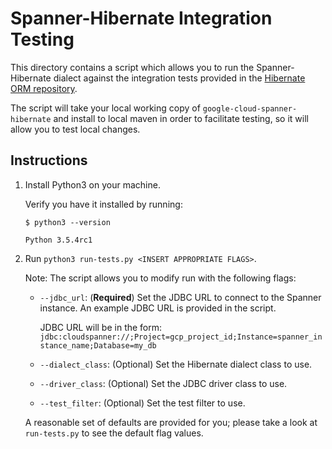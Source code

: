 # Spanner-Hibernate Integration Testing

This directory contains a script which allows you to run the Spanner-Hibernate dialect against
the integration tests provided in the [Hibernate ORM repository](https://github.com/hibernate/hibernate-orm).

The script will take your local working copy of `google-cloud-spanner-hibernate` and install to
local maven in order to facilitate testing, so it will allow you to test local changes.

## Instructions

1. Install Python3 on your machine.

    Verify you have it installed by running:
    
    ```SHELL
    $ python3 --version
   
    Python 3.5.4rc1 
    ```

2. Run `python3 run-tests.py <INSERT APPROPRIATE FLAGS>`.

   Note: The script allows you to modify run with the following flags:
   
   - `--jdbc_url`: (**Required**) Set the JDBC URL to connect to the Spanner instance.
     An example JDBC URL is provided in the script.
   
     JDBC URL will be in the form: `jdbc:cloudspanner://;Project=gcp_project_id;Instance=spanner_instance_name;Database=my_db`
     
   - `--dialect_class`: (Optional) Set the Hibernate dialect class to use.
   
   - `--driver_class`: (Optional) Set the JDBC driver class to use.
   
   - `--test_filter`: (Optional) Set the test filter to use.
  
   A reasonable set of defaults are provided for you; please take a look at `run-tests.py` to see the default flag values.
